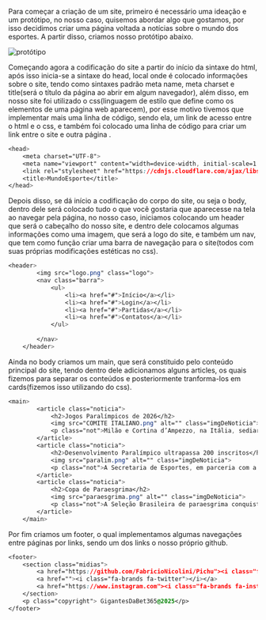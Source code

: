 Para começar a criação de um site, primeiro é necessário uma ideação e um protótipo, no nosso caso, quisemos abordar algo que gostamos, por isso decidimos criar uma página voltada a notícias sobre o mundo dos esportes. A partir disso, criamos nosso protótipo abaixo.


![protótipo](https://github.com/user-attachments/assets/dedba8e3-e452-4e25-bffe-bcf12b8644e4)



Começando agora a codificação do site a partir do início da sintaxe do html, após isso inicia-se a sintaxe do head, local onde é colocado informações sobre o site, tendo como sintaxes padrão meta name, meta charset e title(será o título da página ao abrir em algum navegador), além disso, em nosso site foi utilizado o css(linguagem de estilo que define como os elementos de uma página web aparecem), por esse motivo tivemos que implementar mais uma linha de código, sendo ela, um link de acesso entre o html e o css, e também foi colocado uma linha de código para criar um link entre o site e outra página .

```css
<head>
    <meta charset="UTF-8">
    <meta name="viewport" content="width=device-width, initial-scale=1.0">
    <link rel="stylesheet" href="https://cdnjs.cloudflare.com/ajax/libs/font-awesome/6.6.0/css/all.min.css" integrity="sha512-Kc323vGBEqzTmouAECnVceyQqyqdsSiqLQISBL29aUW4U/M7pSPA/gEUZQqv1cwx4OnYxTxve5UMg5GT6L4JJg==" crossorigin="anonymous" referrerpolicy="no-referrer" />
    <title>MundoEsporte</title>
</head>
```

Depois disso, se dá início a codificação do corpo do site, ou seja o body, dentro dele será colocado tudo o que você gostaria que aparecesse na tela ao navegar pela página, no nosso caso, iniciamos colocando um header que será o cabeçalho do nosso site, e dentro dele colocamos algumas informações como uma imagem, que será a logo do site, e também um nav, que tem como função criar uma barra de navegação para o site(todos com suas próprias modificações estéticas no css).

```css
<header>
        <img src="logo.png" class="logo">
        <nav class="barra">
            <ul>
                <li><a href="#">Início</a></li>
                <li><a href="#">Login</a></li>
                <li><a href="#">Partidas</a></li>
                <li><a href="#">Contatos</a></li>
            </ul>
            
        </nav>
    </header>
```

Ainda no body criamos um main, que será constituido pelo conteúdo principal do site, tendo dentro dele adicionamos alguns articles, os quais fizemos para separar os conteúdos e posteriormente tranforma-los em cards(fizemos isso utilizando do css).

```css
<main>
        <article class="noticia">
            <h2>Jogos Paralímpicos de 2026</h2>
            <img src="COMITE ITALIANO.png" alt="" class="imgDeNoticia">
            <p class="not">Milão e Cortina d’Ampezzo, na Itália, sediarão os Jogos Olímpicos e Paralímpicos de Inverno 2026, após vencerem a votação do Comitê Olímpico Internacional. Os Jogos Paralímpicos ocorrerão de 6 a 15 de março e prometem impulsionar a inclusão social e a sustentabilidade. O presidente do Comitê Paralímpico Internacional, Andrew Parsons, destacou a importância do evento para o esporte. Na última edição, em PyeongChang 2018, 567 atletas de 48 países participaram, incluindo três brasileiros.</p>
        </article>
        <article class="noticia">
            <h2>Desenvolvimento Paralímpico ultrapassa 200 inscritos</h2>
            <img src="paralim.png" alt="" class="imgDeNoticia">
            <p class="not">A Secretaria de Esportes, em parceria com a Secretaria dos Direitos da Pessoa com Deficiência, iniciou o Programa de Desenvolvimento Paralímpico no Complexo Baby Barioni, reunindo mais de 200 profissionais de Educação Física até 21 de fevereiro. O programa visa inclusão e qualificação profissional no paradesporto, tendo formado mais de 11 mil profissionais com R$ 18 milhões investidos. Neste ano, inclui basquete em cadeira de rodas e goalball, além de outras modalidades. Em 2024, bateu recorde com 4.211 profissionais capacitados. O Estado de São Paulo reforça o compromisso com a inclusão e o desenvolvimento do esporte paralímpico.</p>
        </article>
        <article class="noticia">
            <h2>Copa de Paraesgrima</h2>
            <img src="paraesgrima.png" alt="" class="imgDeNoticia">
            <p class="not">A Seleção Brasileira de paraesgrima conquistou três medalhas no segundo dia da Etapa de São Paulo da Copa do Mundo: uma prata com Vanderson Chaves e dois bronzes com Jovane Guissone e Raissa Veras. Com isso, o Brasil soma cinco medalhas no torneio. Vanderson ficou com a prata no sabre B masculino após vencer Jovane na semifinal, que levou o bronze. Raissa conquistou seu segundo bronze na espada A. No primeiro dia, o Brasil já havia garantido uma prata com Jovane no florete B e um bronze com Raissa no sabre A. A competição continua no sábado, 22.</p>
        </article>
    </main>
```

Por fim criamos um footer, o qual implementamos algumas navegações entre páginas por links, sendo um dos links o nosso próprio github.

```css
<footer>
    <section class="midias">
        <a href="https://github.com/FabricioNicolini/Pichu"><i class="fa-brands fa-github"> </i></a>
        <a href=""><i class="fa-brands fa-twitter"></i></a>
        <a href="https://www.instagram.com"><i class="fa-brands fa-instagram"></i></a>
    </section>
    <p class="copyright"> GigantesDaBet365@2025</p>
</footer>
```

